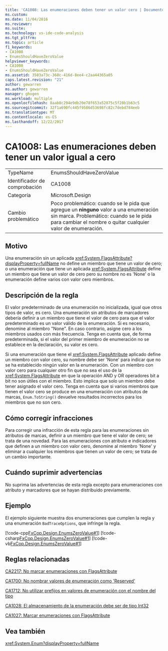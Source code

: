 ```yaml
---
title: 'CA1008: Las enumeraciones deben tener un valor cero | Documentos de Microsoft'
ms.custom: 
ms.date: 11/04/2016
ms.reviewer: 
ms.suite: 
ms.technology: vs-ide-code-analysis
ms.tgt_pltfrm: 
ms.topic: article
f1_keywords:
- CA1008
- EnumsShouldHaveZeroValue
helpviewer_keywords:
- CA1008
- EnumsShouldHaveZeroValue
ms.assetid: 3503a73c-360c-416d-8ee4-c2aa44365a05
caps.latest.revision: "21"
author: gewarren
ms.author: gewarren
manager: ghogen
ms.workload: multiple
ms.openlocfilehash: 8aab8c294e9db20e78f653a52875c5f20b1b63c5
ms.sourcegitcommit: 32f1a690fc445f9586d53698fc82c7debd784eeb
ms.translationtype: MT
ms.contentlocale: es-ES
ms.lasthandoff: 12/22/2017
---
```

# <a name="ca1008-enums-should-have-zero-value"></a>CA1008: Las enumeraciones deben tener un valor igual a cero
|||  
|-|-|  
|TypeName|EnumsShouldHaveZeroValue|  
|Identificador de comprobación|CA1008|  
|Categoría|Microsoft.Design|  
|Cambio problemático|Poco problemático: cuando se le pida que agregue un **ninguno** valor a una enumeración sin marca. Problemático: cuando se le pida para cambiar el nombre o quitar cualquier valor de enumeración.|  
  
## <a name="cause"></a>Motivo  
 Una enumeración sin un aplicada <xref:System.FlagsAttribute?displayProperty=fullName> no define un miembro que tiene un valor de cero; o una enumeración que tiene un aplicada <xref:System.FlagsAttribute> define un miembro que tiene un valor de cero pero su nombre no es 'None' o la enumeración define varios con valor cero miembros.  
  
## <a name="rule-description"></a>Descripción de la regla  
 El valor predeterminado de una enumeración no inicializada, igual que otros tipos de valor, es cero. Una enumeración sin atributos de marcadores debería definir a un miembro que tiene el valor de cero para que el valor predeterminado es un valor válido de la enumeración. Si es necesario, denomine al miembro "None". En caso contrario, asigne cero a los miembros usados con más frecuencia. Tenga en cuenta que, de forma predeterminada, si el valor del primer miembro de enumeración no se establece en la declaración, su valor es cero.  
  
 Si una enumeración que tiene el <xref:System.FlagsAttribute> aplicado define un miembro con valor cero, su nombre debe ser 'None' para indicar que no se ha establecido ningún valor en la enumeración. Con un miembro con valor cero para cualquier otro fin que no sea el uso de la <xref:System.FlagsAttribute> en que la operación AND y OR operadores bit a bit no son útiles con el miembro. Esto implica que solo un miembro debe tener asignado el valor cero. Tenga en cuenta que si varios miembros que tienen el valor cero se produce en una enumeración con atributos de marcas, `Enum.ToString()` devuelve resultados incorrectos para los miembros que no son cero.  
  
## <a name="how-to-fix-violations"></a>Cómo corregir infracciones  
 Para corregir una infracción de esta regla para las enumeraciones sin atributos de marcas, definir a un miembro que tiene el valor de cero; se trata de una novedad. Para las enumeraciones con atributo e indicadores que definen a un miembro con valor cero, denomine al miembro 'None' y eliminar a cualquier los miembros que tienen un valor de cero; se trata de un cambio importante.  
  
## <a name="when-to-suppress-warnings"></a>Cuándo suprimir advertencias  
 No suprima las advertencias de esta regla excepto para enumeraciones con atributo y marcadores que se hayan distribuido previamente.  
  
## <a name="example"></a>Ejemplo  
 El ejemplo siguiente muestra dos enumeraciones que cumplen la regla y una enumeración `BadTraceOptions`, que infringe la regla.  
  
 [!code-cpp[FxCop.Design.EnumsZeroValue#1](../code-quality/codesnippet/CPP/ca1008-enums-should-have-zero-value_1.cpp)]
 [!code-csharp[FxCop.Design.EnumsZeroValue#1](../code-quality/codesnippet/CSharp/ca1008-enums-should-have-zero-value_1.cs)]
 [!code-vb[FxCop.Design.EnumsZeroValue#1](../code-quality/codesnippet/VisualBasic/ca1008-enums-should-have-zero-value_1.vb)]  
  
## <a name="related-rules"></a>Reglas relacionadas  
 [CA2217: No marcar enumeraciones con FlagsAttribute](../code-quality/ca2217-do-not-mark-enums-with-flagsattribute.md)  
  
 [CA1700: No nombrar valores de enumeración como 'Reserved'](../code-quality/ca1700-do-not-name-enum-values-reserved.md)  
  
 [CA1712: No utilizar prefijos en valores de enumeración con el nombre del tipo](../code-quality/ca1712-do-not-prefix-enum-values-with-type-name.md)  
  
 [CA1028: El almacenamiento de la enumeración debe ser de tipo Int32](../code-quality/ca1028-enum-storage-should-be-int32.md)  
  
 [CA1027: Marcar enumeraciones con FlagsAttribute](../code-quality/ca1027-mark-enums-with-flagsattribute.md)  
  
## <a name="see-also"></a>Vea también  
 <xref:System.Enum?displayProperty=fullName>
